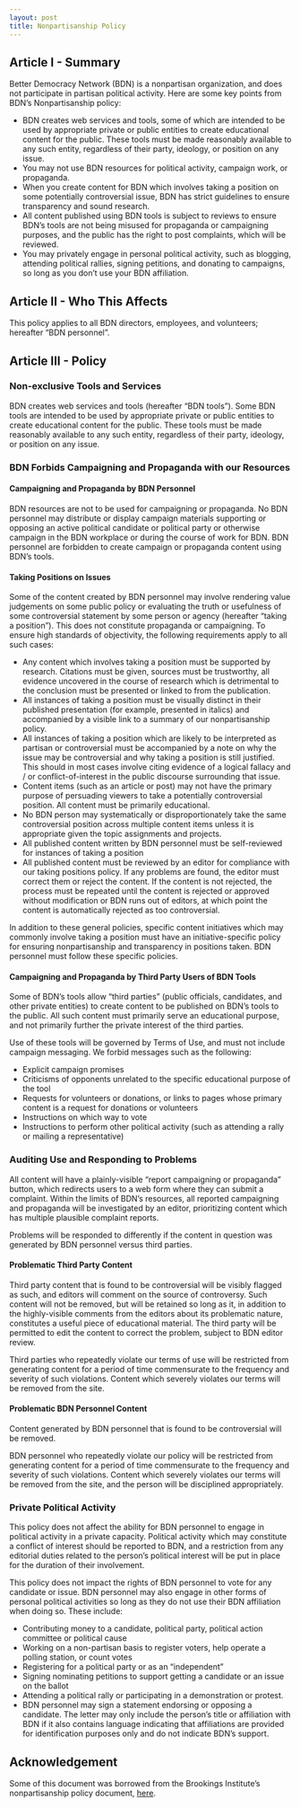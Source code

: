 ```yaml
---
layout: post
title: Nonpartisanship Policy
---
```


## Article I - Summary
Better Democracy Network (BDN) is a nonpartisan organization, and does not participate in partisan political activity. Here are some key points from BDN’s Nonpartisanship policy:
<ul>
<li>BDN creates web services and tools, some of which are intended to be used by appropriate private or public entities to create educational content for the public. These tools must be made reasonably available to any such entity, regardless of their party, ideology, or position on any issue.</li>
<li>You may not use BDN resources for political activity, campaign work, or propaganda.</li>
<li>When you create content for BDN which involves taking a position on some potentially controversial issue, BDN has strict guidelines to ensure transparency and sound research. </li>
<li>All content published using BDN tools is subject to reviews to ensure BDN’s tools are not being misused for propaganda or campaigning purposes, and the public has the right to post complaints, which will be reviewed.</li>
<li>You may privately engage in personal political activity, such as blogging, attending political rallies, signing petitions, and donating to campaigns, so long as you don’t use your BDN affiliation.</li>
</ul>

## Article II - Who This Affects
This policy applies to all BDN directors, employees, and volunteers; hereafter “BDN personnel”.

## Article III - Policy

### Non-exclusive Tools and Services
BDN creates web services and tools (hereafter “BDN tools”). Some BDN tools are intended to be used by appropriate private or public entities to create educational content for the public. These tools must be made reasonably available to any such entity, regardless of their party, ideology, or position on any issue.

### BDN Forbids Campaigning and Propaganda with our Resources

#### Campaigning and Propaganda by BDN Personnel
BDN resources are not to be used for campaigning or propaganda. 
No BDN personnel may distribute or display campaign materials supporting or opposing an active political candidate or political party or otherwise campaign in the BDN workplace or during the course of work for BDN. BDN personnel are forbidden to create campaign or propaganda content using BDN’s tools. 

#### Taking Positions on Issues
Some of the content created by BDN personnel may involve rendering value judgements on some public policy or evaluating the truth or usefulness of some controversial statement by some person or agency (hereafter “taking a position”). This does not constitute propaganda or campaigning. To ensure high standards of objectivity, the following requirements apply to all such cases:
<ul>
<li>Any content which involves taking a position must be supported by research. Citations must be given, sources must be trustworthy, all evidence uncovered in the course of research which is detrimental to the conclusion must be presented or linked to from the publication.</li>
<li>All instances of taking a position must be visually distinct in their published presentation (for example, presented in italics) and accompanied by a visible link to a summary of our nonpartisanship policy.</li>
<li>All instances of taking a position which are likely to be interpreted as partisan or controversial must be accompanied by a note on why the issue may be controversial and why taking a position is still justified. This should in most cases involve citing evidence of a logical fallacy and / or conflict-of-interest in the public discourse surrounding that issue.</li>
<li>Content items (such as an article or post) may not have the primary purpose of persuading viewers to take a potentially controversial position. All content must be primarily educational.</li>
<li>No BDN person may systematically or disproportionately take the same controversial position across multiple content items unless it is appropriate given the topic assignments and projects.</li>
<li>All published content written by BDN personnel must be self-reviewed for instances of taking a position</li>
<li>All published content must be reviewed by an editor for compliance with our taking positions policy. If any problems are found, the editor must correct them or reject the content. If the content is not rejected, the process must be repeated until the content is rejected or approved without modification or BDN runs out of editors, at which point the content is automatically rejected as too controversial.</li>
</ul>

In addition to these general policies, specific content initiatives which may commonly involve taking a position must have an initiative-specific policy for ensuring nonpartisanship and transparency in positions taken. BDN personnel must follow these specific policies.

#### Campaigning and Propaganda by Third Party Users of BDN Tools

Some of BDN’s tools allow “third parties” (public officials, candidates, and other private entities) to create content to be published on BDN’s tools to the public. All such content must primarily serve an educational purpose, and not primarily further the private interest of the third parties.

Use of these tools will be governed by Terms of Use, and must not include campaign messaging. We forbid messages such as the following:
<ul>
<li>Explicit campaign promises</li>
<li>Criticisms of opponents unrelated to the specific educational purpose of the tool</li>
<li>Requests for volunteers or donations, or links to pages whose primary content is a request for donations or volunteers</li>
<li>Instructions on which way to vote</li>
<li>Instructions to perform other political activity (such as attending a rally or mailing a representative)</li>
</ul>


### Auditing Use and Responding to Problems
All content will have a plainly-visible “report campaigning or propaganda” button, which redirects users to a web form where they can submit a complaint. Within the limits of BDN’s resources, all reported campaigning and propaganda will be investigated by an editor, prioritizing content which has multiple plausible complaint reports.

Problems will be responded to differently if the content in question was generated by BDN personnel versus third parties.

#### Problematic Third Party Content
Third party content that is found to be controversial will be visibly flagged as such, and editors will comment on the source of controversy. Such content will not be removed, but will be retained so long as it, in addition to the highly-visible comments from the editors about its problematic nature, constitutes a useful piece of educational material. The third party will be permitted to edit the content to correct the problem, subject to BDN editor review.

Third parties who repeatedly violate our terms of use will be restricted from generating content for a period of time commensurate to the frequency and severity of such violations. Content which severely violates our terms will be removed from the site.

#### Problematic BDN Personnel Content
Content generated by BDN personnel that is found to be controversial will be removed. 

BDN personnel who repeatedly violate our policy will be restricted from generating content for a period of time commensurate to the frequency and severity of such violations. Content which severely violates our terms will be removed from the site, and the person will be disciplined appropriately.

### Private Political Activity
This policy does not affect the ability for BDN personnel to engage in political activity in a private capacity. Political activity which may constitute a conflict of interest should be reported to BDN, and a restriction from any editorial duties related to the person’s political interest will be put in place for the duration of their involvement. 

This policy does not impact the rights of BDN personnel to vote for any candidate or issue. BDN personnel may also engage in other forms of personal political activities so long as they do not use their BDN affiliation when doing so. These include:
<ul>
<li>Contributing money to a candidate, political party, political action committee or political cause</li>
<li>Working on a non-partisan basis to register voters, help operate a polling station, or count votes</li>
<li>Registering for a political party or as an “independent”</li>
<li>Signing nominating petitions to support getting a candidate or an issue on the ballot</li>
<li>Attending a political rally or participating in a demonstration or protest.</li>
<li>BDN personnel may sign a statement endorsing or opposing a candidate. The letter may only include the person’s title or affiliation with BDN if it also contains language indicating that affiliations are provided for identification purposes only and do not indicate BDN’s support.</li>
</ul>

## Acknowledgement
Some of this document was borrowed from the Brookings Institute’s nonpartisanship policy document, [here](https://www.brookings.edu/wp-content/uploads/2016/07/Nonpartisanship-Policy.pdf).
